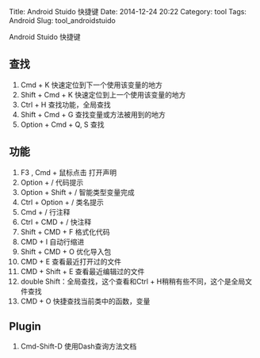 Title: Android Stuido 快捷键
Date: 2014-12-24 20:22
Category: tool
Tags: Android
Slug: tool_androidstuido

Android Stuido 快捷键

## 查找

1. Cmd  + K            快速定位到下一个使用该变量的地方
2. Shift + Cmd + K  快速定位到上一个使用该变量的地方
3. Ctrl + H               查找功能，全局查找
4. Shift + Cmd + G  查找变量或方法被用到的地方
5. Option + Cmd + Q, S 查找

## 功能
1. F3 ,  Cmd +         鼠标点击  打开声明
2. Option + /           代码提示
3. Option + Shift  + / 智能类型变量完成
4. Ctrl + Option + /    类名提示
4. Cmd + /               行注释
5. Ctrl + CMD + /    快注释
6. Shift + CMD + F  格式化代码
7. CMD + I               自动行缩进
8. Shift + CMD + O  优化导入包
9. CMD + E               查看最近打开过的文件
10. CMD + Shift + E  查看最近编辑过的文件
11. double Shift：全局查找，这个查看和Ctrl + H稍稍有些不同，这个是全局文件查找
12. CMD + O     快捷查找当前类中的函数，变量

## Plugin
1. Cmd-Shift-D   使用Dash查询方法文档